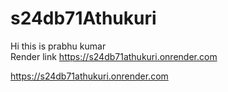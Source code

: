 # s24db71Athukuri
Hi this is prabhu kumar <br>
Render link https://s24db71athukuri.onrender.com

https://s24db71athukuri.onrender.com
